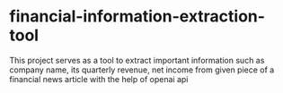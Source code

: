 # financial-information-extraction-tool
This project serves as a tool to extract important information such as company name, its quarterly revenue, net income from given piece of a financial news article with the help of openai api
